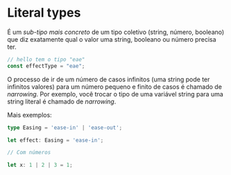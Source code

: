 # Literal types

É um *sub-tipo mais concreto* de um tipo coletivo (string, número, booleano) que diz exatamente qual o valor uma string, booleano ou número precisa ter.

```ts
// hello tem o tipo "eae"
const effectType = "eae";
```

O processo de ir de um número de casos infinitos (uma string pode ter infinitos valores) para um número pequeno e finito de casos é chamado de *narrowing*. Por exemplo, você trocar o tipo de uma variável string para uma string literal é chamado de *narrowing*.

Mais exemplos:

```ts
type Easing = 'ease-in' | 'ease-out';

let effect: Easing = 'ease-in';

// Com números

let x: 1 | 2 | 3 = 1;
```